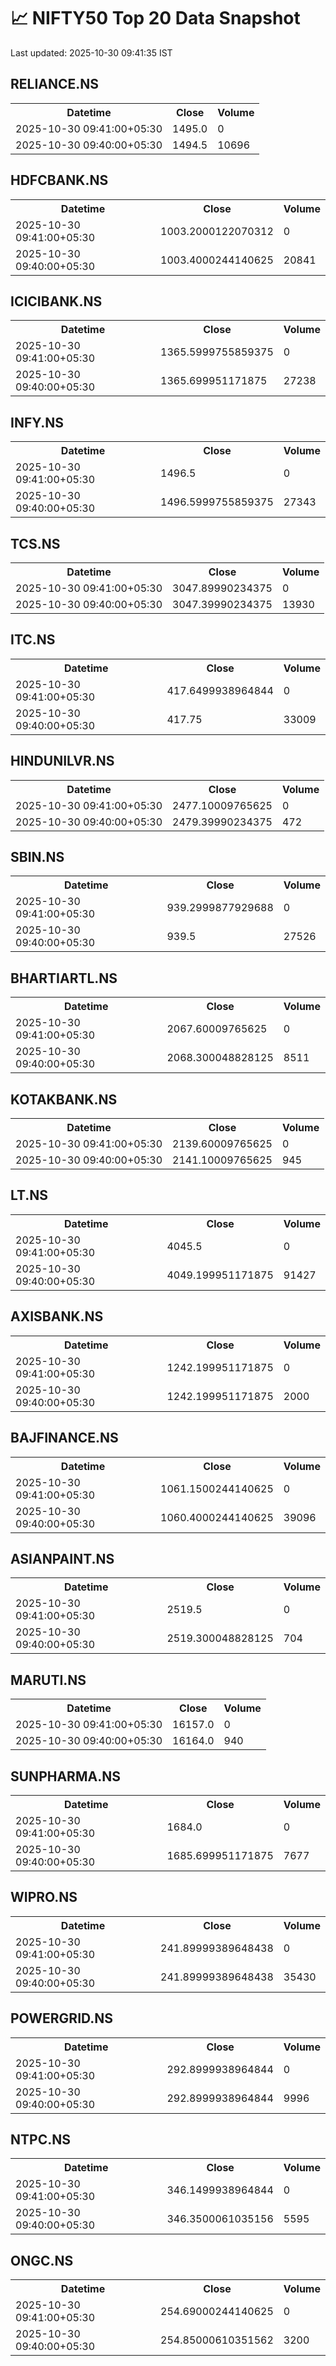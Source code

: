 # 📈 NIFTY50 Top 20 Data Snapshot

Last updated: 2025-10-30 09:41:35 IST

## RELIANCE.NS

<table>
  <tr><th>Datetime</th><th>Close</th><th>Volume</th></tr>
  <tr><td>2025-10-30 09:41:00+05:30</td><td>1495.0</td><td>0</td></tr>
  <tr><td>2025-10-30 09:40:00+05:30</td><td>1494.5</td><td>10696</td></tr>
</table>

## HDFCBANK.NS

<table>
  <tr><th>Datetime</th><th>Close</th><th>Volume</th></tr>
  <tr><td>2025-10-30 09:41:00+05:30</td><td>1003.2000122070312</td><td>0</td></tr>
  <tr><td>2025-10-30 09:40:00+05:30</td><td>1003.4000244140625</td><td>20841</td></tr>
</table>

## ICICIBANK.NS

<table>
  <tr><th>Datetime</th><th>Close</th><th>Volume</th></tr>
  <tr><td>2025-10-30 09:41:00+05:30</td><td>1365.5999755859375</td><td>0</td></tr>
  <tr><td>2025-10-30 09:40:00+05:30</td><td>1365.699951171875</td><td>27238</td></tr>
</table>

## INFY.NS

<table>
  <tr><th>Datetime</th><th>Close</th><th>Volume</th></tr>
  <tr><td>2025-10-30 09:41:00+05:30</td><td>1496.5</td><td>0</td></tr>
  <tr><td>2025-10-30 09:40:00+05:30</td><td>1496.5999755859375</td><td>27343</td></tr>
</table>

## TCS.NS

<table>
  <tr><th>Datetime</th><th>Close</th><th>Volume</th></tr>
  <tr><td>2025-10-30 09:41:00+05:30</td><td>3047.89990234375</td><td>0</td></tr>
  <tr><td>2025-10-30 09:40:00+05:30</td><td>3047.39990234375</td><td>13930</td></tr>
</table>

## ITC.NS

<table>
  <tr><th>Datetime</th><th>Close</th><th>Volume</th></tr>
  <tr><td>2025-10-30 09:41:00+05:30</td><td>417.6499938964844</td><td>0</td></tr>
  <tr><td>2025-10-30 09:40:00+05:30</td><td>417.75</td><td>33009</td></tr>
</table>

## HINDUNILVR.NS

<table>
  <tr><th>Datetime</th><th>Close</th><th>Volume</th></tr>
  <tr><td>2025-10-30 09:41:00+05:30</td><td>2477.10009765625</td><td>0</td></tr>
  <tr><td>2025-10-30 09:40:00+05:30</td><td>2479.39990234375</td><td>472</td></tr>
</table>

## SBIN.NS

<table>
  <tr><th>Datetime</th><th>Close</th><th>Volume</th></tr>
  <tr><td>2025-10-30 09:41:00+05:30</td><td>939.2999877929688</td><td>0</td></tr>
  <tr><td>2025-10-30 09:40:00+05:30</td><td>939.5</td><td>27526</td></tr>
</table>

## BHARTIARTL.NS

<table>
  <tr><th>Datetime</th><th>Close</th><th>Volume</th></tr>
  <tr><td>2025-10-30 09:41:00+05:30</td><td>2067.60009765625</td><td>0</td></tr>
  <tr><td>2025-10-30 09:40:00+05:30</td><td>2068.300048828125</td><td>8511</td></tr>
</table>

## KOTAKBANK.NS

<table>
  <tr><th>Datetime</th><th>Close</th><th>Volume</th></tr>
  <tr><td>2025-10-30 09:41:00+05:30</td><td>2139.60009765625</td><td>0</td></tr>
  <tr><td>2025-10-30 09:40:00+05:30</td><td>2141.10009765625</td><td>945</td></tr>
</table>

## LT.NS

<table>
  <tr><th>Datetime</th><th>Close</th><th>Volume</th></tr>
  <tr><td>2025-10-30 09:41:00+05:30</td><td>4045.5</td><td>0</td></tr>
  <tr><td>2025-10-30 09:40:00+05:30</td><td>4049.199951171875</td><td>91427</td></tr>
</table>

## AXISBANK.NS

<table>
  <tr><th>Datetime</th><th>Close</th><th>Volume</th></tr>
  <tr><td>2025-10-30 09:41:00+05:30</td><td>1242.199951171875</td><td>0</td></tr>
  <tr><td>2025-10-30 09:40:00+05:30</td><td>1242.199951171875</td><td>2000</td></tr>
</table>

## BAJFINANCE.NS

<table>
  <tr><th>Datetime</th><th>Close</th><th>Volume</th></tr>
  <tr><td>2025-10-30 09:41:00+05:30</td><td>1061.1500244140625</td><td>0</td></tr>
  <tr><td>2025-10-30 09:40:00+05:30</td><td>1060.4000244140625</td><td>39096</td></tr>
</table>

## ASIANPAINT.NS

<table>
  <tr><th>Datetime</th><th>Close</th><th>Volume</th></tr>
  <tr><td>2025-10-30 09:41:00+05:30</td><td>2519.5</td><td>0</td></tr>
  <tr><td>2025-10-30 09:40:00+05:30</td><td>2519.300048828125</td><td>704</td></tr>
</table>

## MARUTI.NS

<table>
  <tr><th>Datetime</th><th>Close</th><th>Volume</th></tr>
  <tr><td>2025-10-30 09:41:00+05:30</td><td>16157.0</td><td>0</td></tr>
  <tr><td>2025-10-30 09:40:00+05:30</td><td>16164.0</td><td>940</td></tr>
</table>

## SUNPHARMA.NS

<table>
  <tr><th>Datetime</th><th>Close</th><th>Volume</th></tr>
  <tr><td>2025-10-30 09:41:00+05:30</td><td>1684.0</td><td>0</td></tr>
  <tr><td>2025-10-30 09:40:00+05:30</td><td>1685.699951171875</td><td>7677</td></tr>
</table>

## WIPRO.NS

<table>
  <tr><th>Datetime</th><th>Close</th><th>Volume</th></tr>
  <tr><td>2025-10-30 09:41:00+05:30</td><td>241.89999389648438</td><td>0</td></tr>
  <tr><td>2025-10-30 09:40:00+05:30</td><td>241.89999389648438</td><td>35430</td></tr>
</table>

## POWERGRID.NS

<table>
  <tr><th>Datetime</th><th>Close</th><th>Volume</th></tr>
  <tr><td>2025-10-30 09:41:00+05:30</td><td>292.8999938964844</td><td>0</td></tr>
  <tr><td>2025-10-30 09:40:00+05:30</td><td>292.8999938964844</td><td>9996</td></tr>
</table>

## NTPC.NS

<table>
  <tr><th>Datetime</th><th>Close</th><th>Volume</th></tr>
  <tr><td>2025-10-30 09:41:00+05:30</td><td>346.1499938964844</td><td>0</td></tr>
  <tr><td>2025-10-30 09:40:00+05:30</td><td>346.3500061035156</td><td>5595</td></tr>
</table>

## ONGC.NS

<table>
  <tr><th>Datetime</th><th>Close</th><th>Volume</th></tr>
  <tr><td>2025-10-30 09:41:00+05:30</td><td>254.69000244140625</td><td>0</td></tr>
  <tr><td>2025-10-30 09:40:00+05:30</td><td>254.85000610351562</td><td>3200</td></tr>
</table>

